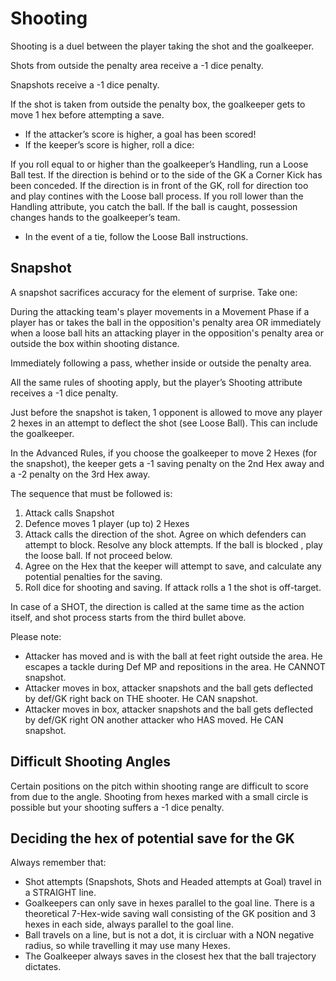 # Shooting

Shooting is a duel between the player taking the shot and the goalkeeper.

Shots from outside the penalty area receive a -1 dice penalty.

Snapshots receive a -1 dice penalty.

If the shot is taken from outside the penalty box, the goalkeeper gets to move 1 hex before attempting a save.

- If the attacker’s score is higher, a goal has been scored!
- If the keeper’s score is higher, roll a dice:

If you roll equal to or higher than the goalkeeper’s Handling, run a Loose Ball test. If the direction is behind or to the side of the GK a Corner Kick has been conceded. If the direction is in front of the GK, roll for direction too and play contines with the Loose ball process.
If you roll lower than the Handling attribute, you catch the ball. If the ball is caught, possession changes hands to the goalkeeper’s team.

- In the event of a tie, follow the Loose Ball instructions.


## Snapshot

A snapshot sacrifices accuracy for the element of surprise. Take one:

During the attacking team's player movements in a Movement Phase if a player has or takes the ball in the opposition's penalty area OR immediately when a loose ball hits an attacking player in the opposition's penalty area or outside the box within shooting distance.

Immediately following a pass, whether inside or outside the penalty area.

All the same rules of shooting apply, but the player’s Shooting attribute receives a -1 dice penalty.

Just before the snapshot is taken, 1 opponent is allowed to move any player 2 hexes in an attempt to deflect the shot (see Loose Ball). This can include the goalkeeper.

In the Advanced Rules, if you choose the goalkeeper to move 2 Hexes (for the snapshot), the keeper gets a -1 saving penalty on the 2nd Hex away and a -2 penalty on the 3rd Hex away.

The sequence that must be followed is:

1. Attack calls Snapshot
2. Defence moves 1 player (up to) 2 Hexes
3. Attack calls the direction of the shot. Agree on which defenders can attempt to block. Resolve any block attempts. If the ball is blocked , play the loose ball. If not proceed below.
4. Agree on the Hex that the keeper will attempt to save, and calculate any potential penalties for the saving.
5. Roll dice for shooting and saving. If attack rolls a 1 the shot is off-target.

In case of a SHOT, the direction is called at the same time as the action itself, and shot process starts from the third bullet above.

Please note:

- Attacker has moved and is with the ball at feet right outside the area. He escapes a tackle during Def MP and repositions in the area. He CANNOT snapshot.
- Attacker moves in box, attacker snapshots and the ball gets deflected by def/GK right back on THE shooter. He CAN snapshot.
- Attacker moves in box, attacker snapshots and the ball gets deflected by def/GK right ON another attacker who HAS moved. He CAN snapshot.

## Difficult Shooting Angles

Certain positions on the pitch within shooting range are difficult to score from due to the angle. Shooting from hexes marked with a small circle is possible but your shooting suffers a -1 dice penalty.

## Deciding the hex of potential save for the GK

Always remember that:

- Shot attempts (Snapshots, Shots and Headed attempts at Goal) travel in a STRAIGHT line.
- Goalkeepers can only save in hexes parallel to the goal line. There is a theoretical 7-Hex-wide saving wall consisting of the GK position and 3 hexes in each side, always parallel to the goal line.
- Ball travels on a line, but is not a dot, it is circluar with a NON negative radius, so while travelling it may use many Hexes.
- The Goalkeeper always saves in the closest hex that the ball trajectory dictates.